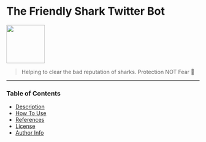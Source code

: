 # The Friendly Shark Twitter Bot

<img src="https://pbs.twimg.com/profile_images/1380477331702157315/zk6MLuqV_400x400.jpg" width="100" height="100">

> Helping to clear the bad reputation of sharks. Protection NOT Fear 🦈

---

### Table of Contents

- [Description](#description)
- [How To Use](#how-to-use)
- [References](#references)
- [License](#license)
- [Author Info](#author-info)
